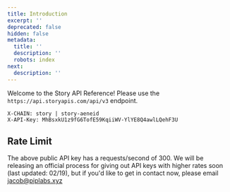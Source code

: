 ```yaml
---
title: Introduction
excerpt: ''
deprecated: false
hidden: false
metadata:
  title: ''
  description: ''
  robots: index
next:
  description: ''
---
```

Welcome to the Story API Reference! Please use the `https://api.storyapis.com/api/v3` endpoint.

```text Headers
X-CHAIN: story | story-aeneid
X-API-Key: MhBsxkU1z9fG6TofE59KqiiWV-YlYE8Q4awlLQehF3U
```

## Rate Limit

The above public API key has a requests/second of 300. We will be releasing an official process for giving out API keys with higher rates soon (last updated: 02/19), but if you'd like to get in contact now, please email [jacob@piplabs.xyz](mailto:jacob@piplabs.xyz)